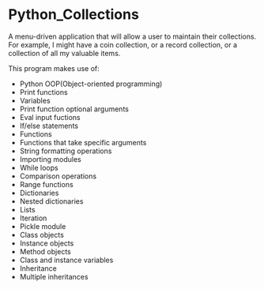 # Python_Collections

A menu-driven application that will allow a user to
maintain their collections. For example, I might have a coin collection, or a record collection, or a
collection of all my valuable items.

This program makes use of:
* Python OOP(Object-oriented programming)
* Print functions
* Variables 
* Print function optional arguments
* Eval input fuctions
* If/else statements
* Functions
* Functions that take specific arguments
* String formatting operations
* Importing modules
* While loops
* Comparison operations
* Range functions
* Dictionaries
* Nested dictionaries
* Lists
* Iteration
* Pickle module
* Class objects
* Instance objects
* Method objects
* Class and instance variables
* Inheritance
* Multiple inheritances
